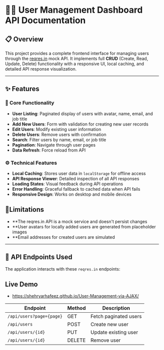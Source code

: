 # 🧑‍💼 User Management Dashboard API Documentation

## 📋 Overview

This project provides a complete frontend interface for managing users through the [reqres.in](https://reqres.in/) mock API. It implements full **CRUD** (Create, Read, Update, Delete) functionality with a responsive UI, local caching, and detailed API response visualization.

---

## ✨ Features

### 🔧 Core Functionality

- **User Listing**: Paginated display of users with avatar, name, email, and job title  
- **Add New Users**: Form with validation for creating new user records  
- **Edit Users**: Modify existing user information  
- **Delete Users**: Remove users with confirmation  
- **Search**: Filter users by name, email, or job title  
- **Pagination**: Navigate through user pages  
- **Data Refresh**: Force reload from API  

### ⚙️ Technical Features

- **Local Caching**: Stores user data in `localStorage` for offline access  
- **API Response Viewer**: Detailed inspection of all API responses  
- **Loading States**: Visual feedback during API operations  
- **Error Handling**: Graceful fallback to cached data when API fails  
- **Responsive Design**: Works on desktop and mobile devices  

## 📡Limitations

- **The reqres.in API is a mock service and doesn't persist changes
- **User avatars for locally added users are generated from placeholder images
- **Email addresses for created users are simulated

---

## 📡 API Endpoints Used

The application interacts with these `reqres.in` endpoints:

## Live Demo
- https://shehryarhafeez.github.io/User-Management-via-AJAX/

| Endpoint                  | Method | Description               |
|---------------------------|--------|---------------------------|
| `/api/users?page={page}` | GET    | Fetch paginated users     |
| `/api/users`             | POST   | Create new user           |
| `/api/users/{id}`        | PUT    | Update existing user      |
| `/api/users/{id}`        | DELETE | Remove user               |
